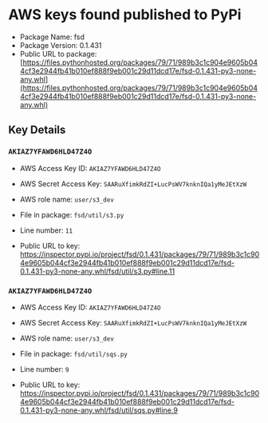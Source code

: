 # AWS keys found published to PyPi

* Package Name: fsd
* Package Version: 0.1.431
* Public URL to package: [https://files.pythonhosted.org/packages/79/71/989b3c1c904e9605b044cf3e2944fb41b010ef888f9eb001c29d11dcd17e/fsd-0.1.431-py3-none-any.whl](https://files.pythonhosted.org/packages/79/71/989b3c1c904e9605b044cf3e2944fb41b010ef888f9eb001c29d11dcd17e/fsd-0.1.431-py3-none-any.whl)

## Key Details

### `AKIAZ7YFAWD6HLD47Z4O`

* AWS Access Key ID: `AKIAZ7YFAWD6HLD47Z4O`
* AWS Secret Access Key: `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` 
* AWS role name: `user/s3_dev`
* File in package: `fsd/util/s3.py`
* Line number: `11`

* Public URL to key: https://inspector.pypi.io/project/fsd/0.1.431/packages/79/71/989b3c1c904e9605b044cf3e2944fb41b010ef888f9eb001c29d11dcd17e/fsd-0.1.431-py3-none-any.whl/fsd/util/s3.py#line.11



### `AKIAZ7YFAWD6HLD47Z4O`

* AWS Access Key ID: `AKIAZ7YFAWD6HLD47Z4O`
* AWS Secret Access Key: `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` 
* AWS role name: `user/s3_dev`
* File in package: `fsd/util/sqs.py`
* Line number: `9`

* Public URL to key: https://inspector.pypi.io/project/fsd/0.1.431/packages/79/71/989b3c1c904e9605b044cf3e2944fb41b010ef888f9eb001c29d11dcd17e/fsd-0.1.431-py3-none-any.whl/fsd/util/sqs.py#line.9


